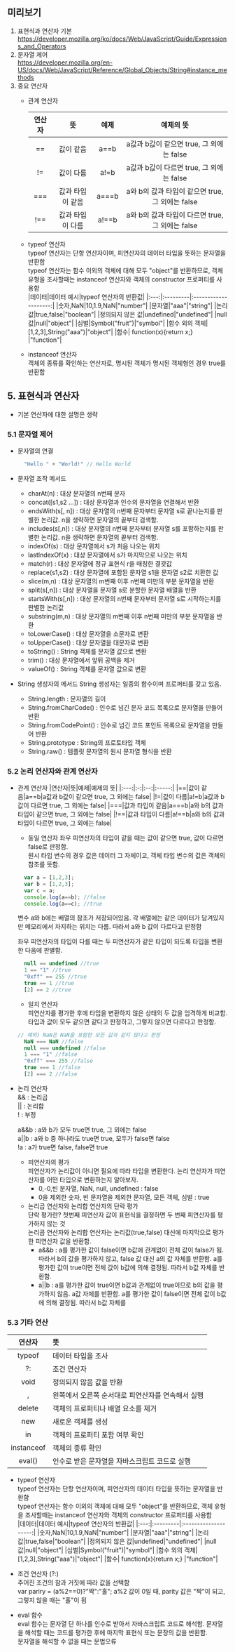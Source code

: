 ## 미리보기  
  1. 표현식과 연산자 기본   
     https://developer.mozilla.org/ko/docs/Web/JavaScript/Guide/Expressions_and_Operators  
  2. 문자열 제어   
     https://developer.mozilla.org/en-US/docs/Web/JavaScript/Reference/Global_Objects/String#instance_methods  
  3. 중요 연산자  
      - 관계 연산자  
      
        |연산자|뜻|예제|예제의 뜻|
        |:---:|:-:|:--:|:-----:|
        |==|값이 같음|a==b|a값과 b값이 같으면 true, 그 외에는 false|
        |!=|값이 다름|a!=b|a값과 b값이 다르면 true, 그 외에는 false|
        |===|값과 타입이 같음|a===b|a와 b의 값과 타입이 같으면 true, 그 외에는 false|
        |!==|값과 타입이 다름|a!==b|a와 b의 값과 타입이 다르면 true, 그 외에는 false|
      
      - typeof 연산자  
        typeof 연산자는 단항 연산자이며, 피연산자의 데이터 타입을 뜻하는 문자열을 반환함  
        typeof 연산자는 함수 이외의 객체에 대해 모두 "object"를 반환하므로, 객체 유형을 조사할때는 instanceof 연산자와 객체의 constructor 프로퍼티를 사용함  
          |데이터|데이터 예시|typeof 연산자의 반환값|
          |:---:|:---------|:--------------------:|
          |숫자,NaN|10,1.9,NaN|"number"|
          |문자열|"aaa"|"string"|
          |논리값|true,false|"boolean"|
          |정의되지 않은 값|undefined|"undefined"|
          |null 값|null|"object"|
          |심벌|Symbol("fruit")|"symbol"|
          |함수 외의 객체|[1,2,3],String("aaa")|"object"|
          |함수| function(x){return x;} |"function"|
          
      - instanceof 연산자  
        객체의 종류를 확인하는 연산자로, 명시된 객체가 명시된 객체형인 경우 true를 반환함  
        
        

<!--20201224 기록 시작-->
## 5. 표현식과 연산자
  - 기본 연산자에 대한 설명은 생략
### 5.1 문자열 제어
  - 문자열의 연결
    ```javascript
      "Hello " + "World!" // Hello World
    ```
  - 문자열 조작 메서드
    - charAt(n) : 대상 문자열의 n번째 문자
    - concat([s1,s2 ...]) : 대상 문자열과 인수의 문자열을 연결해서 반환
    - endsWith(s[, n]) : 대상 문자열의 n번째 문자부터 문자열 s로 끝나는지를 판별한 논리값. n을 생략하면 문자열의 끝부터 검색함.
    - includes(s[,n]) : 대상 문자열의 n번째 문자부터 문자열 s를 포함하는지를 판별한 논리값. n을 생략하면 문자열의 끝부터 검색함.
    - indexOf(s) : 대상 문자열에서 s가 처음 나오는 위치
    - lastIndexOf(x) : 대상 문자열에서 s가 마지막으로 나오는 위치
    - match(r) : 대상 문자열에 정규 표현식 r을 매칭한 결괏값
    - replace(s1,s2) : 대상 문자열에 포함된 문자열 s1을 문자열 s2로 치환한 값
    - slice(m,n) : 대상 문자열의 m번째 이후 n번째 미만의 부분 문자열을 반환
    - split(s[,n]) : 대상 문자열을 문자열 s로 분할한 문자열 배열을 반환
    - startsWith(s[,n]) : 대상 문자열의 n번째 문자부터 문자열 s로 시작하는지를 판별한 논리값
    - substring(m,n) : 대상 문자열의 m번째 이후 n번째 미만의 부분 문자열을 반환
    - toLowerCase() : 대상 문자열을 소문자로 변환
    - toUpperCase() : 대상 문자열을 대문자로 변환
    - toString() : String 객체를 문자열 값으로 변환
    - trim() : 대상 문자열에서 앞뒤 공백을 제거
    - valueOf() : String 객체를 문자열 값으로 변환
    
  - String 생성자의 메서드
    String 생성자는 일종의 함수이며 프로퍼티를 갖고 있음.
    - String.length : 문자열의 길이
    - String.fromCharCode() : 인수로 넘긴 문자 코드 목록으로 문자열을 만들어 반환
    - String.fromCodePoint() : 인수로 넘긴 코드 포인트 목록으로 문자열을 만들어 반환
    - String.prototype : String의 프로토타입 객체
    - String.raw() : 템플릿 문자열의 원시 문자열 형식을 반환
    
    <!--20201224 기록 끝
        방금 구조조정으로 퇴사하시는 수석님으로부터 카톡메시지를 받았다. 살가운 분은 아니셨지만, 좋은 분이라고 생각했는데 퇴사하신다니 정말 아쉽다.
        몇년동안 많이 배우고 우물안 개구리가 되지 말라고 마지막 팁을 주셨는데, 요즘 부쩍 게을러진 나에게 정말 필요한 말이라는 생각이 들면서
        이게 마지막이라는 것에 슬프기도 했다. -->
    
    <!--20201225 기록 시작-->
### 5.2 논리 연산자와 관계 연산자
  - 관계 연산자
    |연산자|뜻|예제|예제의 뜻|
    |:---:|:-:|:--:|:-----:|
    |==|값이 같음|a==b|a값과 b값이 같으면 true, 그 외에는 false|
    |!=|값이 다름|a!=b|a값과 b값이 다르면 true, 그 외에는 false|
    |===|값과 타입이 같음|a===b|a와 b의 값과 타입이 같으면 true, 그 외에는 false|
    |!==|값과 타입이 다름|a!==b|a와 b의 값과 타입이 다르면 true, 그 외에는 false|
  
     - 동일 연산자
      좌우 피연산자의 타입이 같을 때는 값이 같으면 true, 값이 다르면 false로 판정함.   
      원시 타입 변수의 경우 값은 데이터 그 자체이고, 객체 타입 변수의 값은 객체의 참조를 뜻함.  
      ```javascript
        var a = [1,2,3];
        var b = [1,2,3];
        var c = a;
        console.log(a==b); //false
        console.log(a==c); //true
      ```
      변수 a와 b에는 배열의 참조가 저장되어있음. 각 배열에는 같은 데이터가 담겨있지만 메모리에서 차지하는 위치는 다름. 따라서 a와 b 값이 다르다고 판정함   
      
      좌우 피연산자의 타입이 다를 때는 두 피연산자가 같은 타입이 되도록 타입을 변환한 다음에 판별함.
      ```javascript
        null == undefined //true
        1 == "1" //true
        "0xff" == 255 //true
        true == 1 //true
        [2] == 2 //true
      ```
      <!---20201225 기록 끝
          오늘은 짧게 기록을 마친다. 내일은 조금 더 공부해야겠다->
      <!--20201226 기록 시작-->
      
      - 일치 연산자  
      피연산자를 평가한 후에 타입을 변환하지 않은 상태의 두 값을 엄격하게 비교함.  
      타입과 값이 모두 같으면 같다고 판정하고, 그렇지 않으면 다르다고 판정함.
      ```javascript
      // 예외) NaN은 NaN을 포함한 모든 값과 같지 않다고 판정
        NaN === NaN //false
        null === undefined //false
        1 === "1" //false
        "0xff" === 255 //false
        true === 1 //false
        [2] === 2 //false
      ```
   - 논리 연산자   
     && : 논리곱  
     || : 논리합  
     ! : 부정  
     
     a&&b : a와 b가 모두 true면 true, 그 외에는 false  
     a||b : a와 b 중 하나라도 true면 true, 모두가 false면 false  
     !a : a가 true면 false, false면 true  
     
     - 피연산자의 평가  
      피연산자가 논리값이 아니면 필요에 따라 타입을 변환한다. 논리 연산자가 피연산자를 어떤 타입으로 변환하는지 알아보자.  
        - 0,-0,빈 문자열, NaN, null, undefined : false
        - 0을 제외한 숫자, 빈 문자열을 제외한 문자열, 모든 객체, 심벌 : true    
      - 논리곱 연산자와 논리합 연산자의 단락 평가  
       단락 평가란? 첫번째 피연산자 값이 표현식을 결정하면 두 번째 피연산자를 평가하지 않는 것  
       논리곱 연산자와 논리합 연산자는 논리값(true,false) 대신에 마지막으로 평가한 피연산자 값을 반환함.  
        - a&&b : a를 평가한 값이 false이면 b값에 관계없이 전체 값이 false가 됨. 따라서 b의 값을 평가하지 않고, false 값 대신 a의 값 자체를 반환함.
                 a를 평가한 값이 true이면 전체 값이 b값에 의해 결정됨. 따라서 b값 자체를 반환함.
        - a||b : a를 평가한 값이 true이면 b값과 관계없이 true이므로 b의 값을 평가하지 않음. a값 자체를 반환함.
                 a를 평가한 값이 false이면 전체 값이 b값에 의해 결정됨. 따라서 b값 자체를 
                 
 <!--20201226 기록 끝
     회사에서 자바스크립트를 쓸 때는 항상 일치연산자를 사용했었는데, 일치연산자와 동일연산자의 차이점도 모르고 사용했었다.
     이번 기회에 제대로 알게되어 다행이다.-->
 <!--20201227 기록 시작-->
  
 <!--20201227 기록 끝
       오늘 예상치못한 일들이 많이 생겨서 시간이 조금밖에 나지 않았다.. 오늘 기록한 한 단락이 markdown 문법 적용이 되지 않아 위로 옮겼다-->
 <!--20201228 기록 시작-->
### 5.3 기타 연산
  |연산자|뜻|
  |:---:|:--|
  |typeof|데이터 타입을 조사|
  |?:|조건 연산자|
  |void|정의되지 않음 값을 반환|
  |,|왼쪽에서 오른쪽 순서대로 피연산자를 연속해서 실행|
  |delete|객체의 프로퍼티나 배열 요소를 제거|
  |new|새로운 객체를 생성|
  |in|객체의 프로퍼티 포함 여부 확인|
  |instanceof|객체의 종류 확인|
  |eval()|인수로 받은 문자열을 자바스크립트 코드로 실행|
  
  - typeof 연산자  
  typeof 연산자는 단항 연산자이며, 피연산자의 데이터 타입을 뜻하는 문자열을 반환함  
  typeof 연산자는 함수 이외의 객체에 대해 모두 "object"를 반환하므로, 객체 유형을 조사할때는 instanceof 연산자와 객체의 constructor 프로퍼티를 사용함  
    |데이터|데이터 예시|typeof 연산자의 반환값|
    |:---:|:---------|:--------------------:|
    |숫자,NaN|10,1.9,NaN|"number"|
    |문자열|"aaa"|"string"|
    |논리값|true,false|"boolean"|
    |정의되지 않은 값|undefined|"undefined"|
    |null 값|null|"object"|
    |심벌|Symbol("fruit")|"symbol"|
    |함수 외의 객체|[1,2,3],String("aaa")|"object"|
    |함수| function(x){return x;} |"function"|
  
  - 조건 연산자 (?:)  
    주어진 조건의 참과 거짓에 따라 값을 선택함  
    var pariry = (a%2==0)?"짝":"홀";
    a%2 값이 0일 때, parity 값은 "짝"이 되고, 그렇지 않을 때는 "홀"이 됨
  
  - eval 함수  
    eval 함수는 문자열 단 하나를 인수로 받아서 자바스크립트 코드로 해석함. 문자열을 해석할 때는 코드를 평가한 후에 마지막 표현식 또는 문장의 값을 반환함.  
    문자열을 해석할 수 없을 때는 문법오류 
  
